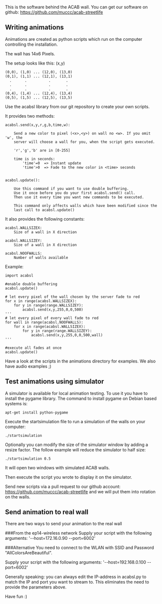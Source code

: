 This is the software behind the ACAB wall.
You can get our software on github: https://github.com/muccc/acab-streetlife

## Writing animations

Animations are created as python scripts which run on the
computer controlling the installation.

The wall has 14x6 Pixels.

The setup looks like this: (x,y)

    (0,0), (1,0) ... (12,0), (13,0)
    (0,1), (1,1) ... (12,1), (13,1)
      .      .          .       .
      .      .          .       .
      .      .          .       .
    (0,4), (1,4) ... (12,4), (13,4)
    (0,5), (1,5) ... (12,5), (13,5)

Use the acabsl library from our git repository to create your own scripts.

It provides two methods:

    acabsl.send(x,y,r,g,b,time,w):

        Send a new color to pixel (<x>,<y>) on wall no <w>. If you omit 'w', the
        server will choose a wall for you, when the script gets executed.

        'r','g','b' are in [0-255]

        time is in seconds:
            'time'=0  => Instant update
            'time'>0  => Fade to the new color in <time> seconds


    acabsl.update():

        Use this command if you want to use double buffering.
        Use it once before you do your first acabsl.send() call.
        Then use it every time you want new commands to be executed.
      
        This command only affects walls which have been modified since the
        last call to acabsl.update()

It also provides the following constants:

    acabsl.WALLSIZEX:
        Size of a wall in X direction

    acabsl.WALLSIZEY:
        Size of a wall in X direction

    acabsl.NOOFWALLS:
        Number of walls available

Example:

    import acabsl
    
    #enable double buffering
    acabsl.update()
    
    # let every pixel of the wall chosen by the server fade to red
    for x in range(acabsl.WALLSIZEX):
        for y in range(range.WALLSIZEY):
            acabsl.send(x,y,255,0,0,500)
    '''
    # let every pixel of every wall fade to red
    for wall in range(acabsl.NOOFWALLS):
        for x in range(acabsl.WALLSIZEX):
            for y in range(range.WALLSIZEY):
                acabsl.send(x,y,255,0,0,500,wall)
    '''

    #execute all fades at once
    acabsl.update()


Have a look at the scripts in the animations directory for examples. We also have audio examples ;)

## Test animations using simulator

A simulator is available for local animation testing. To use it you have to install the pygame library. The command to install pygame on Debian based systems is:

    apt-get install python-pygame

Execute the startsimulation file to run a simulation of the walls on your computer:

    ./startsimulation

Optionally you can modify the size of the simulator window by adding a resize factor. The follow example will reduce the simulator to half size:

    ./startsimulation 0.5

It will open two windows with simulated ACAB walls.

Then execute the script you wrote to display it on the simulator.

Send new scripts via a pull request to our github account: https://github.com/muccc/acab-streetlife and we will put them
into rotation on the walls.

## Send animation to real wall

There are two ways to send your animation to the real wall

###From the ep14-wireless network
Supply your script with the following arguments: '--host=172.16.0.90 --port=6002'

###Alternative
You need to connect to the WLAN with SSID and Password "AllColorsAreBeautiful".

Supply your script with the following arguments: '--host=192.168.0.100 --port=6002'


Generally speaking: you can always edit the IP-address in acabsl.py to match the IP and port you want to stream to. This eliminates the need to provide the parameters above.

Have fun :)

